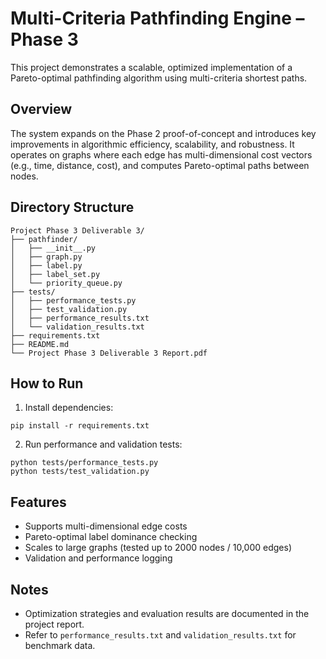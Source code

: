 # Multi-Criteria Pathfinding Engine – Phase 3

This project demonstrates a scalable, optimized implementation of a Pareto-optimal pathfinding algorithm using multi-criteria shortest paths.

## Overview

The system expands on the Phase 2 proof-of-concept and introduces key improvements in algorithmic efficiency, scalability, and robustness. It operates on graphs where each edge has multi-dimensional cost vectors (e.g., time, distance, cost), and computes Pareto-optimal paths between nodes.

## Directory Structure

```
Project Phase 3 Deliverable 3/
├── pathfinder/
│   ├── __init__.py
│   ├── graph.py
│   ├── label.py
│   ├── label_set.py
│   └── priority_queue.py
├── tests/
│   ├── performance_tests.py
│   ├── test_validation.py
│   ├── performance_results.txt
│   └── validation_results.txt
├── requirements.txt
├── README.md
└── Project Phase 3 Deliverable 3 Report.pdf
```

## How to Run

1. Install dependencies:
```
pip install -r requirements.txt
```

2. Run performance and validation tests:
```
python tests/performance_tests.py
python tests/test_validation.py
```

## Features

- Supports multi-dimensional edge costs
- Pareto-optimal label dominance checking
- Scales to large graphs (tested up to 2000 nodes / 10,000 edges)
- Validation and performance logging

## Notes

- Optimization strategies and evaluation results are documented in the project report.
- Refer to `performance_results.txt` and `validation_results.txt` for benchmark data.